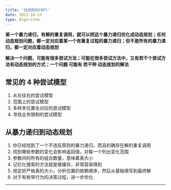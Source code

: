 ```yaml
---
title: '动态规划(DP)'
date: 2023-10-23
type: Algorithm
---
```


**某一个暴力递归，有解的重复调用，就可以把这个暴力递归优化成动态规划；任何动态规划问题，都一定对应着某一个有重复过程的暴力递归；但不是所有的暴力递归，都一定对应着动态规划**

**解决一个问题，可能有很多尝试方法；可能在很多尝试方法中，又有若干个尝试方法有动态规划的方式；一个问题 可能有 若干种 动态规划的解法**

## 常见的 4 种尝试模型

1. 从左往右的尝试模型
2. 范围上的尝试模型
3. 多样本位置全对应的尝试模型
4. 寻找业务限制的尝试模型

## 从暴力递归到动态规划

1. 你已经找到了一个不违反原则的暴力递归，而且的确存在解的重复调用
2. 找到哪些参数的变化会影响返回值，对每一个列出变化范围
3. 参数间的所有的组合数量，意味着表大小
4. 记忆化搜索的方法就是傻缓存，非常容易得到
5. 规定好严格表的大小，分析位置的依赖顺序，然后从基础填写到最终解
6. 对于有枚举行为的决策过程，进一步优化

<hr/>

<ListPosts type="DP"/>
